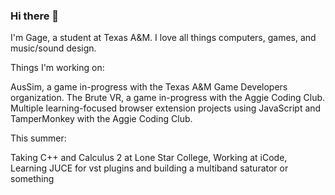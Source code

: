 ### Hi there 👋
I'm Gage, a student at Texas A&M. I love all things computers, games, and music/sound design.

Things I'm working on:

AusSim, a game in-progress with the Texas A&M Game Developers organization.
The Brute VR, a game in-progress with the Aggie Coding Club.
Multiple learning-focused browser extension projects using JavaScript and TamperMonkey with the Aggie Coding Club.

This summer:

Taking C++ and Calculus 2 at Lone Star College, Working at iCode, Learning JUCE for vst plugins and building a multiband saturator or something

<!--
**GageHoweTamu/GageHoweTamu** is a ✨ _special_ ✨ repository because its `README.md` (this file) appears on your GitHub profile.

Here are some ideas to get you started:

- 🔭 I’m currently working on ...
- 🌱 I’m currently learning ...
- 👯 I’m looking to collaborate on ...
- 🤔 I’m looking for help with ...
- 💬 Ask me about ...
- 📫 How to reach me: ...
- 😄 Pronouns: ...
- ⚡ Fun fact: ...
-->

